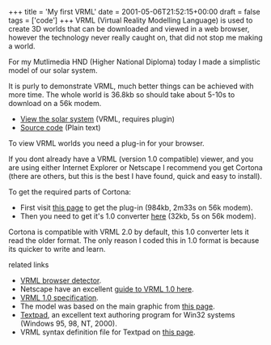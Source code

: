 +++
title = 'My first VRML'
date = 2001-05-06T21:52:15+00:00
draft = false
tags = ['code']
+++
VRML (Virtual Reality Modelling Language) is used to create 3D worlds that can be downloaded and viewed in a web browser, however the technology never really caught on, that did not stop me making a world.

For my Mutlimedia HND (Higher National Diploma) today I made a simplistic model of our solar system.

It is purly to demonstrate VRML, much better things can be achieved with more time. The whole world is 36.8kb so should take about 5-10s to download on a 56k modem.

- [View the solar system](solar_system.wrl) (VRML, requires plugin)
- [Source code](solar_system.wrl.txt) (Plain text)

To view VRML worlds you need a plug-in for your browser.

If you dont already have a VRML (version 1.0 compatible) viewer, and you are using either Internet Explorer or Netscape I recommend you get Cortona (there are others, but this is the best I have found, quick and easy to install).

To get the required parts of Cortona:
- First visit [this page](https://web.archive.org/web/20010617230100/http://www.parallelgraphics.com/products/cortona/download/other/) to get the plug-in (984kb, 2m33s on 56k modem).
- Then you need to get it's 1.0 converter [here](https://web.archive.org/web/20010608171258/http://www.parallelgraphics.com/products/cortona/converter/other/) (32kb, 5s on 56k modem).

Cortona is compatible with VRML 2.0 by default, this 1.0 converter lets it read the older format. The only reason I coded this in 1.0 format is because its quicker to write and learn.

related links
- [VRML browser detector](https://web.archive.org/web/20010603063415/http://cic.nist.gov/vrml/vbdetect.html).
- Netscape have an excellent [guide to VRML 1.0 here](https://web.archive.org/web/20010413183506/http://home.netscape.com/eng/live3d/howto/vrml_primer_body.html).
- [VRML 1.0 specification](https://web.archive.org/web/20010619141837/http://www.virtpark.com/theme/vrml/).
- The model was based on the main graphic from [this page](https://web.archive.org/web/20010526124549/http://pds.jpl.nasa.gov/planets/).
- [Textpad](http://www.textpad.com/), an excellent text authoring program for Win32 systems (Windows 95, 98, NT, 2000).
- VRML syntax definition file for Textpad on [this page](https://web.archive.org/web/20010605102313/http://www.textpad.com/add-ons/uzsyn.html).
